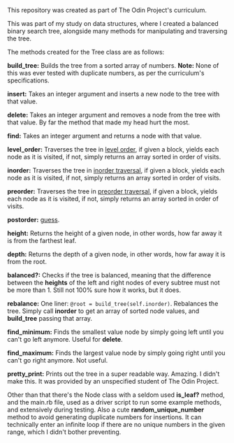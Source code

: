 This repository was created as part of The Odin Project's curriculum.

This was part of my study on data structures, where I created a balanced binary search tree, alongside many methods for manipulating and traversing the tree.

The methods created for the Tree class are as follows:

**build_tree:** Builds the tree from a sorted array of numbers. **Note:** None of this was ever tested with duplicate numbers, as per the curriculum's specifications.

**insert:** Takes an integer argument and inserts a new node to the tree with that value.

**delete:** Takes an integer argument and removes a node from the tree with that value. By far the method that made my head hurt the most.

**find:** Takes an integer argument and returns a node with that value.

**level_order:** Traverses the tree in [level order](https://www.guru99.com/tree-traversals-inorder-preorder-and-postorder.html#3), if given a block, yields each node as it is visited, if not, simply returns an array sorted in order of visits.

**inorder:** Traverses the tree in [inorder traversal](https://www.guru99.com/tree-traversals-inorder-preorder-and-postorder.html#4), if given a block, yields each node as it is visited, if not, simply returns an array sorted in order of visits.

**preorder:** Traverses the tree in [preorder traversal](https://www.guru99.com/tree-traversals-inorder-preorder-and-postorder.html#6), if given a block, yields each node as it is visited, if not, simply returns an array sorted in order of visits.

**postorder:** [guess](https://www.guru99.com/tree-traversals-inorder-preorder-and-postorder.html#5).

**height:** Returns the height of a given node, in other words, how far away it is from the farthest leaf.

**depth:** Returns the depth of a given node, in other words, how far away it is from the root.

**balanced?:** Checks if the tree is balanced, meaning that the difference between the **heights** of the left and right nodes of every subtree must not be more than 1. Still not 100% sure how it works, but it does.

**rebalance:** One liner: `@root = build_tree(self.inorder)`. Rebalances the tree. Simply call **inorder** to get an array of sorted node values, and **build_tree** passing that array.

**find_minimum:** Finds the smallest value node by simply going left until you can't go left anymore. Useful for **delete**.

**find_maximum:** Finds the largest value node by simply going right until you can't go right anymore. Not useful.

**pretty_print:** Prints out the tree in a super readable way. Amazing. I didn't make this. It was provided by an unspecified student of The Odin Project.

Other than that there's the Node class with a seldom used **is_leaf?** method, and the main.rb file, used as a driver script to run some example methods, and extensively during testing. Also a cute **random_unique_number** method to avoid generating duplicate numbers for insertions. It can technically enter an infinite loop if there are no unique numbers in the given range, which I didn't bother preventing.
